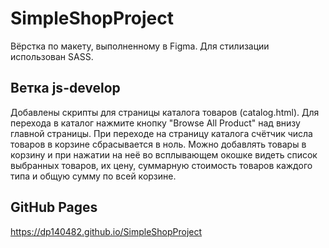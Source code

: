 # SimpleShopProject

Вёрстка по макету, выполненному в Figma. Для стилизации использован SASS.

## Ветка js-develop

Добавлены скрипты для страницы каталога товаров (catalog.html). Для перехода в каталог нажмите кнопку "Browse All Product" над внизу главной страницы. При переходе на страницу каталога счётчик числа товаров в корзине сбрасывается в ноль. Можно добавлять товары в корзину и при нажатии на неё во всплывающем окошке видеть список выбранных товаров, их цену, суммарную стоимость товаров каждого типа и общую сумму по всей корзине.

## GitHub Pages

https://dp140482.github.io/SimpleShopProject
